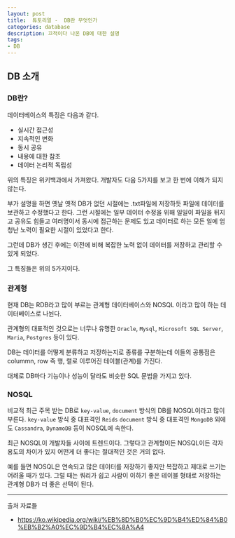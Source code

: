 ```yaml
---
layout: post
title:  튜토리얼 -  DB란 무엇인가
categories: database
description: 끄적이다 나온 DB에 대한 설명
tags:
- DB
---
```

## DB 소개

### DB란?

데이터베이스의 특징은 다음과 같다.
 * 실시간 접근성
 * 지속적인 변화
 * 동시 공유
 * 내용에 대한 참조
 * 데이터 논리적 독립성
 
위의 특징은 위키백과에서 가져왔다. 개발자도 다음 5가지를 보고 한 번에 이해가 되지 않는다.

부가 설명을 하면 옛날 옛적 DB가 없던 시절에는 .txt파일에 저장하듯 파일에 데이터를 보관하고 수정했다고 한다.
그런 시절에는 일부 데이터 수정을 위해 일일이 파일을 뒤지고 공유도 힘들고 여러명이서 동시에 접근하는 문제도 있고
데이터로 하는 모든 일에 엄청난 노력이 필요한 시절이 있었다고 한다.

그런데 DB가 생긴 후에는 이전에 비해 복잡한 노력 없이 데이터를 저장하고 관리할 수 있게 되었다.

그 특징들은 위의 5가지이다.

### 관계형

현재 DB는 RDB라고 많이 부르는 관계형 데이터베이스와 NOSQL 이라고 많이 하는 데이터베이스로 나뉜다.

관계형의 대표적인 것으로는 너무나 유명한 `Oracle`, `Mysql`, `Microsoft SQL Server`, `Maria`, `Postgres` 등이 있다.

DB는 데이터를 어떻게 분류하고 저장하는지로 종류를 구분하는데
이들의 공통점은 colummn, row 즉 행, 렬로 이루어진 테이블(관계)를 가진다.

대체로 DB마다 기능이나 성능이 달라도 비슷한 SQL 문법을 가지고 있다.

### NOSQL

비교적 최근 주목 받는 DB로 `key-value`, `document` 방식의 DB를 NOSQL이라고 많이 부른다.
`key-value` 방식 중 대표격인 `Reids`
`document` 방식 중 대표격인 `MongoDB`
외에도 `Cassandra`, `DynamoDB` 등이 NOSQL에 속한다.

최근 NOSQL이 개발자들 사이에 트렌드이다. 그렇다고
관계형이든 NOSQL이든 각자 용도의 차이가 있지 어떤게 더 좋다는 절대적인 것은 거의 없다.

예를 들면 NOSQL은 연속되고 많은 데이터를 저장하기 좋지만 복잡하고 제대로 쓰기는 어려울 때가 있다.
그럴 때는 쿼리가 쉽고 사람이 이하기 좋은 테이블 형태로 저장하는 관계형 DB가 더 좋은 선택이 된다.

---
출처 자료들

- https://ko.wikipedia.org/wiki/%EB%8D%B0%EC%9D%B4%ED%84%B0%EB%B2%A0%EC%9D%B4%EC%8A%A4